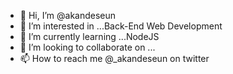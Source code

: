 - 👋 Hi, I’m @akandeseun
- 👀 I’m interested in ...Back-End Web Development
- 🌱 I’m currently learning ...NodeJS
- 💞️ I’m looking to collaborate on ...
- 📫 How to reach me @_akandeseun on twitter

<!---
akandeseun/akandeseun is a ✨ special ✨ repository because its `README.md` (this file) appears on your GitHub profile.
You can click the Preview link to take a look at your changes.
--->
